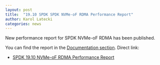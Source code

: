 ```yaml
---
layout: post
title:  "19.10 SPDK SPDK NVMe-oF RDMA Performance Report"
author: Karol Latecki
categories: news
---
```


New performance report for SPDK NVMe-oF RDMA has been published.

You can find the report in the [Documentation section](https://spdk.io/doc/).
Direct link:

- [SPDK 19.10 NVMe-oF RDMA Performance Report](https://ci.spdk.io/download/performance-reports/SPDK_nvmeof_rdma_perf_report_1910.pdf)
